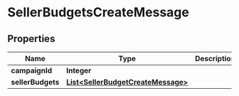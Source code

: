 

# SellerBudgetsCreateMessage

## Properties

Name | Type | Description | Notes
------------ | ------------- | ------------- | -------------
**campaignId** | **Integer** |  |  [optional]
**sellerBudgets** | [**List&lt;SellerBudgetCreateMessage&gt;**](SellerBudgetCreateMessage.md) |  |  [optional]



